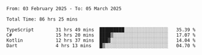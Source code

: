 <!--START_SECTION:waka-->

```abap
From: 03 February 2025 - To: 05 March 2025

Total Time: 86 hrs 25 mins

TypeScript        31 hrs 49 mins  █████████░░░░░░░░░░░░░░░░   35.39 %
C#                15 hrs 20 mins  ████▒░░░░░░░░░░░░░░░░░░░░   17.07 %
Kotlin            12 hrs 37 mins  ███▓░░░░░░░░░░░░░░░░░░░░░   14.04 %
Dart              4 hrs 13 mins   █▒░░░░░░░░░░░░░░░░░░░░░░░   04.70 %
```

<!--END_SECTION:waka-->
